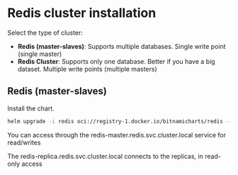 # Redis cluster installation

Select the type of cluster:

- **Redis (master-slaves)**: Supports multiple databases. Single write point (single master)
- **Redis Cluster**: Supports only one database. Better if you have a big dataset. Multiple write points (multiple masters)

## Redis (master-slaves)

Install the chart.

```bash
helm upgrade -i redis oci://registry-1.docker.io/bitnamicharts/redis --namespace redis --create-namespace --set master.persistence.accessModes={ReadWriteMany} --set master.persistence.storageClass=longhorn-nvme --set replica.persistence.accessModes={ReadWriteMany} --set replica.persistence.storageClass=longhorn-nvme --set metrics.enabled=true --set metrics.serviceMonitor.enabled=true  --set metrics.serviceMonitor.additionalLabels.release=kube-prometheus-stack
```

You can access through the redis-master.redis.svc.cluster.local service for read/writes

The redis-replica.redis.svc.cluster.local connects to the replicas, in read-only access
